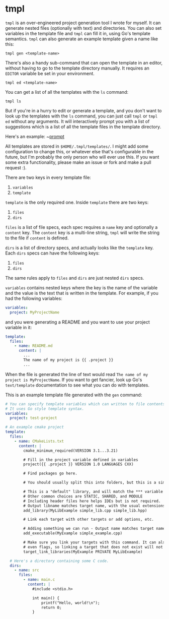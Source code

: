 # tmpl

`tmpl` is an over-engineered project generation tool I wrote for myself. It can
generate nested files (optionally with text) and directories. You can also set
variables in the template file and `tmpl` can fill it in, using Go's template
semantics. `tmpl` can also generate an example template given a name like this:

``` shell
tmpl gen <template-name>
```

There's also a handy sub-command that can open the template in an editor,
without having to go to the template directory manually. It requires an `EDITOR`
variable be set in your environment. 

``` shell
tmpl ed <template-name>
```

You can get a list of all the templates with the `ls` command:

``` shell
tmpl ls
```

But if you're in a hurry to edit or generate a template, and you don't want to
look up the templates with the `ls` command, you can just call `tmpl` or `tmpl
ed` without any arguments. It will interactively prompt you with a list of
suggestions which is a list of all the template files in the template directory.

Here's an example:
~[prompt](doc/prompt.png)

All templates are stored in `$HOME/.tmpl/templates/`. I might add some
configuration to change this, or whatever else that's configurable in the
future, but I'm probably the only person who will ever use this. If you want
some extra functionality, please make an issue or fork and make a pull request
:).


There are two keys in every template file:
1. `variables`
2. `template`

`template` is the only required one. Inside `template` there are two keys: 
1. `files`
2. `dirs`

`files` is a list of file specs, each spec requires a `name` key and optionally
a `content` key. The `content` key is a multi-line string, `tmpl` will write the
string to the file if `content` is defined.

`dirs` is a list of directory specs, and actually looks like the `template` key.
Each `dirs` specs can have the following keys:
1. `files`
2. `dirs`

The same rules apply to `files` and `dirs` are just nested `dirs` specs.

`variables` contains nested keys where the key is the name of the variable and
the value is the text that is written in the template. For example, if you had
the following variables:

``` yaml
variables:
  project: MyProjectName
```

and you were generating a README and you want to use your project variable in
it:

``` yaml
template:
  files:
    - name: README.md
      content: |
        ...
        The name of my project is {{ .project }}
        ...
```

When the file is generated the line of text would read `The name of my project
is MyProjectName`. If you want to get fancier, look up Go's `text/template`
documentation to see what you can do with templates.

This is an example template file generated with the `gen` command:

``` yaml
# You can specify template variables which can written to file contents.
# It uses Go style template syntax.
variables:
  project: test-project

# An example cmake project
template:
  files:
    - name: CMakeLists.txt
      content: |
        cmake_minimum_required(VERSION 3.1...3.21)

        # Fill in the project variable defined in variables
        project({{ .project }} VERSION 1.0 LANGUAGES CXX)

        # Find packages go here.

        # You should usually split this into folders, but this is a simple example

        # This is a "default" library, and will match the *** variable setting.
        # Other common choices are STATIC, SHARED, and MODULE
        # Including header files here helps IDEs but is not required.
        # Output libname matches target name, with the usual extensions on your system
        add_library(MyLibExample simple_lib.cpp simple_lib.hpp)

        # Link each target with other targets or add options, etc.

        # Adding something we can run - Output name matches target name
        add_executable(MyExample simple_example.cpp)

        # Make sure you link your targets with this command. It can also link libraries and
        # even flags, so linking a target that does not exist will not give a configure-time error.
        target_link_libraries(MyExample PRIVATE MyLibExample)

  # Here's a directory containing some C code.
  dirs:
    - name: src
      files:
        - name: main.c
          content: |
            #include <stdio.h>

            int main() {
                printf("Hello, world!\n");
                return 0;
            }
```
